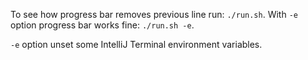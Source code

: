 To see how progress bar removes previous line run: `./run.sh`.
With `-e` option progress bar works fine: `./run.sh -e`. 

`-e` option unset some IntelliJ Terminal environment variables.
